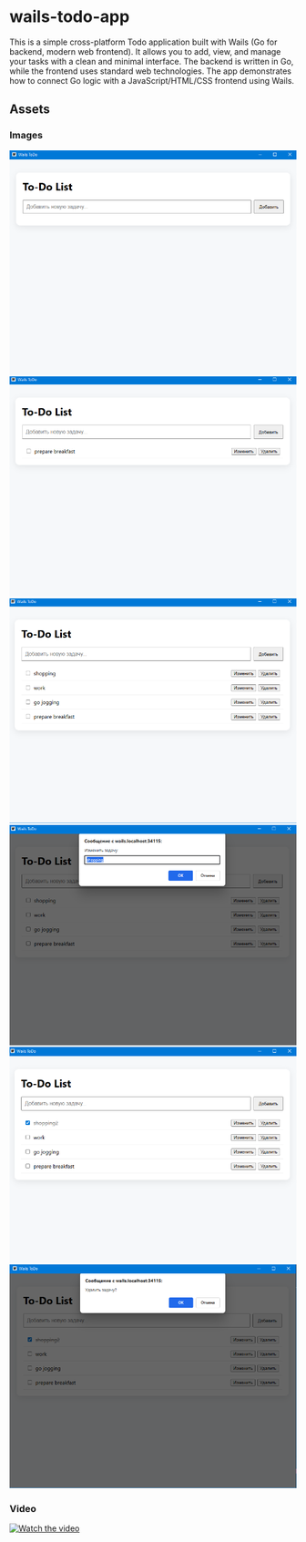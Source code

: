 
# wails-todo-app

This is a simple cross-platform Todo application built with Wails (Go for backend, modern web frontend). It allows you to add, view, and manage your tasks with a clean and minimal interface. The backend is written in Go, while the frontend uses standard web technologies. The app demonstrates how to connect Go logic with a JavaScript/HTML/CSS frontend using Wails.

## Assets

### Images
![Image 1](assets/1.PNG)
![Image 2](assets/2.PNG)
![Image 3](assets/3.PNG)
![Image 4](assets/4.PNG)
![Image 5](assets/5.PNG)
![Image 6](assets/6.PNG)

### Video
[![Watch the video](https://img.icons8.com/ios-filled/100/000000/video.png)](assets/2025-09-15%2000-23-42.mkv)